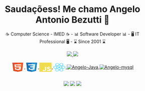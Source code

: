 <div align="center">
 <h1> Saudaçõess! Me chamo Angelo Antonio Bezutti 👾</h1>
</div>

<div align="center">
 ☕ Computer Science - IMED ☕ -
 📊 Software Developer 📊 -
 🖥️ IT Professional 🖥️ - 
 ⌛ Since 2001 ⌛ 
</div><br>


<div align="center">
  <a href="https://github.com/angelobezutti">
  <img height="180em" src="https://github-readme-stats.vercel.app/api?username=angelobezutti&show_icons=true&theme=dracula&include_all_commits=true"/>
    <img height="180em" src="https://github-readme-stats.vercel.app/api/top-langs/?username=angelobezutti&layout=compact&theme=dracula"/>
</div>
  
<div style="display: inline_block" align="center"><br>
  <img align="center" alt="Angelo-HTML" height="30" width="40" src="https://raw.githubusercontent.com/devicons/devicon/master/icons/html5/html5-original.svg">
  <img align="center" alt="Angelo-CSS" height="30" width="40" src="https://raw.githubusercontent.com/devicons/devicon/master/icons/css3/css3-original.svg">
  <img align="center" alt="Angelo-Js" height="30" width="40" src="https://raw.githubusercontent.com/devicons/devicon/master/icons/javascript/javascript-plain.svg">
  <img align="center" alt="Angelo-React" height="30" width="40" src="https://raw.githubusercontent.com/devicons/devicon/master/icons/react/react-original.svg">
  <img align="center" alt="Angelo-Java" height="30" width="40 src="https://cdn.jsdelivr.net/gh/devicons/devicon/icons/java/java-original.svg"/> 
  <img align="center" alt="Angelo-mysql" height="30" width="40" src="https://cdn.jsdelivr.net/gh/devicons/devicon/icons/mysql/mysql-original-wordmark.svg"/>
  
</div>
  
  ##
 <div align="center"> 
  <a href="https://instagram.com/angelo_bezutti" target="_blank"><img src="https://img.shields.io/badge/-Instagram-%23E4405F?style=for-the-badge&logo=instagram&logoColor=white" target="_blank"></a>
  <a href = "mailto:angeloantoniobzt@gmail.com"><img src="https://img.shields.io/badge/-Gmail-%23333?style=for-the-badge&logo=gmail&logoColor=white" target="_blank"></a>
  <a href="https://www.linkedin.com/in/angelo-a-bezutti-0a44a0198/" target="_blank"><img src="https://img.shields.io/badge/-LinkedIn-%230077B5?style=for-the-badge&logo=linkedin&logoColor=white" target="_blank"></a> 
  </div>


